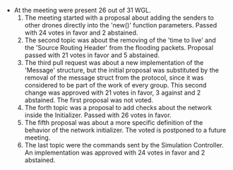 * At the meeting were present 26 out of 31 WGL.
  1. The meeting started with a proposal about adding the senders to other drones directly into the 'new()' function parameters. Passed with 24 votes in favor and 2 abstained.
  2. The second topic was about the removing of the 'time to live' and the 'Source Routing Header' from the flooding packets. Proposal passed with 21 votes in favor and 5 abstained.
  3. The third pull request was about a new implementation of the 'Message' structure, but the initial proposal was substituted by the removal of the message struct from the protocol, since it was considered to be part of the work of every group. This second change was approved with 21 votes in favor, 3 against and 2 abstained. The first proposal was not voted.
  4. The forth topic was a proposal to add checks about the network inside the Initializer. Passed with 26 votes in favor.
  5. The fifth proposal was about a more specific definition of the behavior of the network initializer. The voted is postponed to a future meeting.
  6. The last topic were the commands sent by the Simulation Controller. An implementation was approved with 24 votes in favor and 2 abstained.
